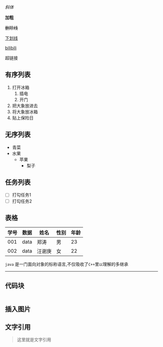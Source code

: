 *斜体*

**加粗**

~~删除线~~

<u>下划线</u>

[bilibili](www.bilibili.com)

超链接

## 有序列表

1. 打开冰箱
   1. 插电
   2. 开门
2. 把大象放进去
3. 将大象放冰箱
4. 贴上保险日

## 无序列表

* 青菜
* 水果
  * 苹果
    * 梨子

## 任务列表

- [ ] 打勾任务1
- [ ] 打勾任务2

## 表格

| 学号 | 数据 | 姓名   | 性别 | 年龄 |
| ---- | ---- | ------ | ---- | ---- |
| 001  | data | 郑涛   | 男   | 23   |
| 002  | data | 汪谢庚 | 女   | 22   |



`java` 是一门面向对象的标称语言,不仅吸收了`C++`里```以```理解的多继承

---

## 代码块

```

```

## 插入图片

## 文字引用

> 这里就是文字引用


